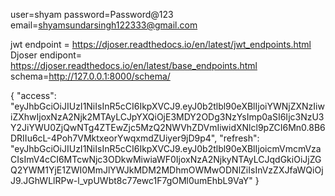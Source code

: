 user=shyam
password=Password@123
email=shyamsundarsingh122333@gmail.com

jwt endpoint = https://djoser.readthedocs.io/en/latest/jwt_endpoints.html
Djoser endipont= https://djoser.readthedocs.io/en/latest/base_endpoints.html
schema=http://127.0.0.1:8000/schema/

{
    "access": "eyJhbGciOiJIUzI1NiIsInR5cCI6IkpXVCJ9.eyJ0b2tlbl90eXBlIjoiYWNjZXNzIiwiZXhwIjoxNzA2Njk2MTAyLCJpYXQiOjE3MDY2ODg3NzYsImp0aSI6Ijc3NzU3Y2JiYWU0ZjQwNTg4ZTEwZjc5MzQ2NWVhZDVmIiwidXNlcl9pZCI6Mn0.8B6DRIIu6cL-4Poh7VMktxeorYwqxmdZUiyer9jD9p4",
    "refresh": "eyJhbGciOiJIUzI1NiIsInR5cCI6IkpXVCJ9.eyJ0b2tlbl90eXBlIjoicmVmcmVzaCIsImV4cCI6MTcwNjc3ODkwMiwiaWF0IjoxNzA2NjkyNTAyLCJqdGkiOiJjZGQ2YWM1YjE1ZWI0MmJlYWJkMDM2MDhmOWMwODNlZiIsInVzZXJfaWQiOjJ9.JGhWLlRPw-l_vpUWbt8c77ewc1F7gOMl0umEhbL9VaY"
}